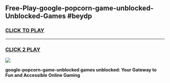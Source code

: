 
## Free-Play-google-popcorn-game-unblocked-Unblocked-Games #beydp
<h3>
<a href="https://news.freeplayer.one?title=google-popcorn-game-unblocked&ref=8M">CLICK TO PLAY</a></h3>
<hr>

<h3>
<a href="https://news.freeplayer.one?title=google-popcorn-game-unblocked&ref=8M">CLICK 2 PLAY</a>
  
</h3>

<a href="https://news.freeplayer.one?title=google-popcorn-game-unblocked&ref=8M"><img src="https://clearcache.store/games.png"></a>


**google-popcorn-game-unblocked games unblocked: Your Gateway to Fun and Accessible Online Gaming**
